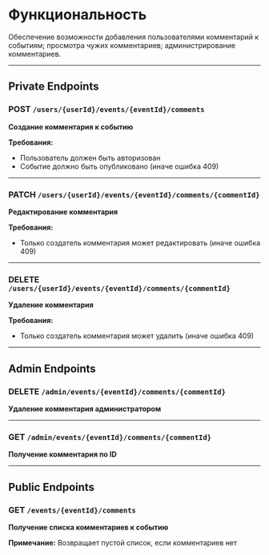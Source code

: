# Функциональность

Обеспечение возможности добавления пользователями комментарий к событиям; просмотра чужих комментариев; администрирование комментариев.

---
## Private Endpoints

### **POST** `/users/{userId}/events/{eventId}/comments`
**Создание комментария к событию**

**Требования:**
- Пользователь должен быть авторизован
- Событие должно быть опубликовано (иначе ошибка 409)

---

### **PATCH** `/users/{userId}/events/{eventId}/comments/{commentId}`
**Редактирование комментария**

**Требования:**
- Только создатель комментария может редактировать (иначе ошибка 409)

---

### **DELETE** `/users/{userId}/events/{eventId}/comments/{commentId}`
**Удаление комментария**

**Требования:**
- Только создатель комментария может удалить (иначе ошибка 409)

---

## Admin Endpoints

### **DELETE** `/admin/events/{eventId}/comments/{commentId}`
**Удаление комментария администратором**

---

### **GET** `/admin/events/{eventId}/comments/{commentId}`
**Получение комментария по ID**

---

## Public Endpoints

### **GET** `/events/{eventId}/comments`
**Получение списка комментариев к событию**

**Примечание:** Возвращает пустой список, если комментариев нет
